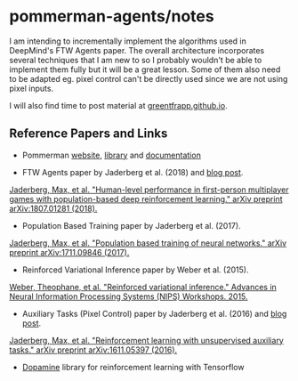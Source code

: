 # pommerman-agents/notes

I am intending to incrementally implement the algorithms used in DeepMind's FTW Agents paper. The overall architecture incorporates several techniques that I am new to so I probably wouldn't be able to implement them fully but it will be a great lesson. Some of them also need to be adapted eg. pixel control can't be directly used since we are not using pixel inputs.

I will also find time to post material at [greentfrapp.github.io](https://greentfrapp.github.io).

## Reference Papers and Links

- Pommerman [website](https://www.pommerman.com/), [library](https://github.com/MultiAgentLearning/playground) and [documentation](https://github.com/MultiAgentLearning/playground/tree/master/docs)

- FTW Agents paper by Jaderberg et al. (2018) and [blog post](https://deepmind.com/blog/capture-the-flag/).

[Jaderberg, Max, et al. "Human-level performance in first-person multiplayer games with population-based deep reinforcement learning." arXiv preprint arXiv:1807.01281 (2018).](https://arxiv.org/abs/1807.01281)

- Population Based Training paper by Jaderberg et al. (2017).

[Jaderberg, Max, et al. "Population based training of neural networks." arXiv preprint arXiv:1711.09846 (2017).](https://arxiv.org/abs/1711.09846)

- Reinforced Variational Inference paper by Weber et al. (2015).

[Weber, Theophane, et al. "Reinforced variational inference." Advances in Neural Information Processing Systems (NIPS) Workshops. 2015.](http://www0.cs.ucl.ac.uk/staff/d.silver/web/Publications_files/viral.pdf)

- Auxiliary Tasks (Pixel Control) paper by Jaderberg et al. (2016) and [blog post](https://deepmind.com/blog/reinforcement-learning-unsupervised-auxiliary-tasks/).

[Jaderberg, Max, et al. "Reinforcement learning with unsupervised auxiliary tasks." arXiv preprint arXiv:1611.05397 (2016).](https://arxiv.org/abs/1611.05397)

- [Dopamine](https://github.com/google/dopamine) library for reinforcement learning with Tensorflow
